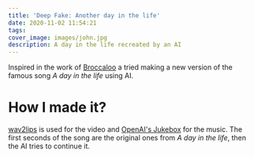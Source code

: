 ```yaml
---
title: 'Deep Fake: Another day in the life'
date: 2020-11-02 11:54:21
tags:
cover_image: images/john.jpg
description: A day in the life recreated by an AI
---
```


Inspired in the work of [Broccaloo](https://www.youtube.com/channel/UCThULshLB0qiEoL73KxeNbQ) a tried making a new version of the famous song _A day in the life_ using AI.

<blockquote class="imgur-embed-pub" lang="en" data-id="a/LzamIu5" data-context="false" ><a href="//imgur.com/a/LzamIu5"></a></blockquote><script async src="//s.imgur.com/min/embed.js" charset="utf-8"></script>

# How I made it?

[wav2lips](https://bhaasha.iiit.ac.in/lipsync/) is used for the video and [OpenAI's Jukebox](https://www.google.com/search?q=open+ai+jukebox&oq=open+ai+jukebox&aqs=chrome..69i57j69i59j69i64l3j69i60l3.5567j0j1&sourceid=chrome&ie=UTF-8) for the music. The first seconds of the song are the original ones from _A day in the life_, then the AI tries to continue it.